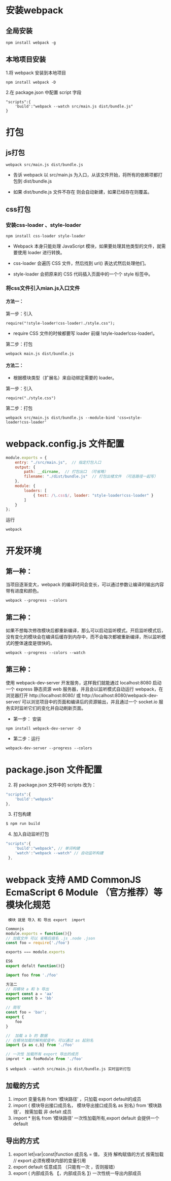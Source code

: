 # 安装webpack

## 全局安装

```
npm install webpack -g
```

## 本地项目安装

1.将 webpack 安装到本地项目 

```
npm install webpack -D
```

2.在 package.json 中配置 script 字段

```
"scripts":{
    'build':"webpack --watch src/main.js dist/bundle.js"
}
```

# 打包

## js打包

```
webpack src/main.js dist/bundle.js
```

- 告诉 webpack 以 src/main.js 为入口，从该文件开始，将所有的依赖项都打包到 dist/bundle.js

- 如果 dist/bundle.js 文件不存在 则会自动新建，如果已经存在则覆盖。


## css打包

### 安装css-loader 、style-loader

```
npm install css-loader style-loader
```

- Webpack 本身只能处理 JavaScript 模块，如果要处理其他类型的文件，就需要使用 loader 进行转换。

- css-loader 会遍历 CSS 文件，然后找到 url() 表达式然后处理他们。

- style-loader 会把原来的 CSS 代码插入页面中的一个个 style 标签中。

### 将css文件引入mian.js入口文件

#### 方法一：

第一步：引入

```
require("!style-loader!css-loader!./style.css");
```

- require CSS 文件的时候都要写 loader 前缀 !style-loader!css-loader!。

第二步：打包

```
webpack main.js dist/bundle.js
```

#### 方法二：

- 根据模块类型（扩展名）来自动绑定需要的 loader。

第一步：引入

```
require("./style.css")
```

第二步：打包

```
webpack src/main.js dist/bundle.js --module-bind 'css=style-loader!css-loader'
```
 
# webpack.config.js 文件配置

```js
module.exports = {
    entry: "./src/main.js",  // 指定打包入口
    output: {
        path: __dirname,  // 打包出口 （可省略）
        filename: "./dist/bundle.js"  // 打包出楼文件 （可连路径一起写）
    },
    module: {
        loaders: [
            { test: /\.css$/, loader: "style-loader!css-loader" }
        ]
    }
};
```

运行

```
webpack
```

# 开发环境

## 第一种： 

当项目逐渐变大，webpack 的编译时间会变长，可以通过参数让编译的输出内容带有进度和颜色。

```
webpack --progress --colors
```

## 第二种： 

如果不想每次修改模块后都重新编译，那么可以启动监听模式。开启监听模式后，没有变化的模块会在编译后缓存到内存中，而不会每次都被重新编译，所以监听模式的整体速度是很快的。

```
webpack --progress --colors --watch
```

## 第三种： 

使用 webpack-dev-server 开发服务，这样我们就能通过 localhost:8080 启动一个 express 静态资源 web 服务器，并且会以监听模式自动运行 webpack，在浏览器打开 http://localhost:8080/ 或 http://localhost:8080/webpack-dev-server/ 可以浏览项目中的页面和编译后的资源输出，并且通过一个 socket.io 服务实时监听它们的变化并自动刷新页面。

- 第一步： 安装

```
npm install webpack-dev-server -D
```

- 第二步：运行

```
webpack-dev-server --progress --colors
```

# package.json 文件配置 

2. 将 package.json 文件中的 scripts 改为：

```js
"scripts":{
    'build':"webpack"
},
```
3. 打包构建

```js
$ npm run build
```

4. 加入自动监听打包

```js
"scripts":{
    'build':"webpack", // 单词构建
    'watch':"webpack --watch" // 自动监听构建
 }, 

```

# webpack 支持 AMD CommonJS EcmaScript 6 Module （官方推荐）等模块化规范

     模块 就是 导入 和 导出 export  import

```js
Commonjs 
module.exports = function(){}
// 加载文件 可以 省略后缀名 .js .node .json
const foo = require('./foo')

exports === module.exports 
```

```js
ES6
export defalt function(){}

import foo from './foo'

方法二 
// 将模块 a 和 b 导出
export const a = 'aa'
export const b = 'bb'

// 简写
const foo = 'bar';
export {
    foo
}

//  加载 a b 的 数据
// 在模块加载的解构赋值中，可以通过 as 起别名
import {a as c,b} from './foo'

// 一次性 加载所有 export 导出的成员
improt * as fooModule from './foo'


```
`$ webpack --watch src/main.js dist/bundle.js 实时监听打包`


## 加载的方式
1. import 变量名称 from ‘模块路径’ ，只加载 export default的成员
2. import { 模块导出接口成员名， 模块导出接口成员名  as 别名} from ‘模块路径’， 按需加载 非 defalt 成员
3. import * 别名 from ‘模块路径’ 一次性加载所有,export default  会提供一个 default 

## 导出的方式
1. export let|var|const|function 成员名 = 值， 支持 解构赋值的方式 按需加载
     // export 必须有模块内部的变量引用
2. export default  任意成员   （只能有一次 ，否则报错）
3. export { 内部成员名 【，内部成员名 】} 一次性统一导出内部成员









